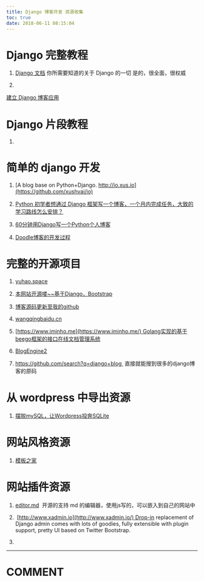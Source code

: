 ```yaml
---
title: Django 博客开发 资源收集
toc: true
date: 2018-06-11 08:15:04
---
```



# Django 完整教程






  1. [Django 文档](https://docs.djangoproject.com/zh-hans/2.0/) 你所需要知道的关于 Django 的一切 是的，很全面，很权威


  2.


[建立 Django 博客应用](https://www.zmrenwu.com/post/4/)







# Django 片段教程






  1.



# 简单的 django 开发






  1. [A blog base on Python+Django. http://io.xus.io](https://github.com/xushvai/io)


  2. [Python 初学者想通过 Django 框架写一个博客，一个月内完成任务，大致的学习路线怎么安排？](https://www.zhihu.com/question/20299906)


  3. [60分钟用Django写一个Python个人博客](https://zhuanlan.zhihu.com/p/29685446)


  4. [Doodle博客的开发过程](https://www.keakon.net/2010/11/01/Doodle%E5%8D%9A%E5%AE%A2%E7%9A%84%E5%BC%80%E5%8F%91%E8%BF%87%E7%A8%8B)




# 完整的开源项目






  1. [yuhao.space](https://github.com/shuhari/yuhao.space)


  2. [本网站开源喽~~基于Django，Bootstrap](https://vmaig.com/article/vmaig_blog.html)


  3. [博客源码更新至我的github](http://www.wangqingbaidu.cn/article/untitled1460536273.html)


  4. [wangqingbaidu.cn](https://github.com/wangqingbaidu/wangqingbaidu.cn)


  5. [https://www.iminho.me](https://www.iminho.me/) Golang实现的基于beego框架的接口在线文档管理系统


  6. [BlogEngine2](https://bitbucket.org/tkadm30/blogengine2)


  7. https://github.com/search?q=django+blog  直接就能搜到很多的django博客的原码




# 从 wordpress 中导出资源






  1. [摆脱mySQL，让Wordpress投奔SQLite](https://blog.csdn.net/tzleo/article/details/6322299)




# 网站风格资源






  1. [模板之家](http://www.cssmoban.com/cssthemes/)





# 网站插件资源






  1. [editor.md](https://github.com/pandao/editor.md)  开源的支持 md 的编辑器，使用js写的，可以嵌入到自己的网站中


  2.  [http://www.xadmin.io](http://www.xadmin.io/) Drop-in replacement of Django admin comes with lots of goodies, fully extensible with plugin support, pretty UI based on Twitter Bootstrap.


  3.















* * *





# COMMENT

